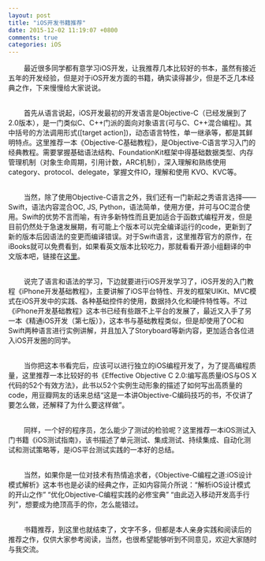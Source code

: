 ```yaml
---
layout: post
title: "iOS开发书籍推荐"
date: 2015-12-02 11:19:07 +0800
comments: true
categories: iOS
---
```


&nbsp;&nbsp;&nbsp;&nbsp;&nbsp;&nbsp;&nbsp;&nbsp;最近很多同学都有意学习iOS开发，让我推荐几本比较好的书本，虽然有接近五年的开发经验，但是对于iOS开发方面的书籍，确实读得甚少，但是不乏几本经典之作，下来慢慢给大家说说。</br></br>

&nbsp;&nbsp;&nbsp;&nbsp;&nbsp;&nbsp;&nbsp;&nbsp;首先从语言说起，iOS开发最初的开发语言是Objective-C（已经发展到了2.0版本），是一门类似C、C++门派的面向对象语言(可与C、C++混合编程)。其中括号的方法调用形式([target action])，动态语言特性，单一继承等，都是其鲜明特点。这里推荐一本《Objective-C基础教程》，是Objective-C语言学习入门的经典教程。需要掌握基础语法结构、FoundationKit框架中得基础数据类型、内存管理机制（对象生命周期，引用计数，ARC机制），深入理解和熟练使用category、protocol、delegate，掌握文件IO，理解和使用 KVO、KVC等。</br></br>

&nbsp;&nbsp;&nbsp;&nbsp;&nbsp;&nbsp;&nbsp;&nbsp;当然，除了使用Objective-C语言之外，我们还有一门新起之秀语言选择——Swift，语法内容混合OC, JS, Python，语法简单，使用方便，并可与OC混合使用。Swift的优势不言而喻，有许多新特性而且更加适合于函数式编程开发，但是目前仍然处于急速发展期，有可能上个版本可以完全编译运行的code，更新到了新的版本后因语法的变更而编译错误。对于Swift语言，这里推荐官方的原作，在iBooks就可以免费看到，如果看英文版本比较吃力，那就看看开源小组翻译的中文版本吧，链接在[这里](https://github.com/numbbbbb/the-swift-programming-language-in-chinese)。</br></br>

&nbsp;&nbsp;&nbsp;&nbsp;&nbsp;&nbsp;&nbsp;&nbsp;说完了语言和语法的学习，下边就要进行iOS开发学习了，iOS开发的入门教程《iPhone开发基础教程》，主要讲解了iOS平台特性、开发的框架UIKit、MVC模式在iOS开发中的实践、各种基础控件的使用，数据持久化和硬件特性等。不过《iPhone开发基础教程》这本书已经有些跟不上平台的发展了，最近又入手了另一本《精通iOS开发（第七版）》，这本书与基础教程类似，但是却使用了OC和Swift两种语言进行实例讲解，并且加入了Storyboard等新内容，更加适合各位进入iOS开发圈的同学。</br></br>

&nbsp;&nbsp;&nbsp;&nbsp;&nbsp;&nbsp;&nbsp;&nbsp;当你把这本书看完后，应该可以进行独立的iOS编程开发了，为了提高编程质量，这里推荐一本比较好的书《Effective Objective C 2.0:编写高质量iOS与OS X代码的52个有效方法》，此书以52个实例生动形象的描述了如何写出高质量的code，用豆瓣网友的话来总结“这是一本讲Objective-C编码技巧的书，不仅讲了要怎么做，还解释了为什么要这样做”。</br></br>

&nbsp;&nbsp;&nbsp;&nbsp;&nbsp;&nbsp;&nbsp;&nbsp;同样，一个好的程序员，怎么能少了测试的检验呢？这里推荐一本iOS测试入门书籍《iOS测试指南》，该书描述了单元测试、集成测试、持续集成、自动化测试和测试策略等，是iOS平台测试实践的一本好的总结。</br></br>

&nbsp;&nbsp;&nbsp;&nbsp;&nbsp;&nbsp;&nbsp;&nbsp;当然，如果你是一位对技术有热情追求者，《Objective-C编程之道:iOS设计模式解析》这本书也是必读的经典之作，正如内容简介所说：“解析iOS设计模式的开山之作” “优化Objective-C编程实践的必修宝典” “由此迈入移动开发高手行列”，想要成为绝顶高手的你，怎么能错过。</br></br>

&nbsp;&nbsp;&nbsp;&nbsp;&nbsp;&nbsp;&nbsp;&nbsp;书籍推荐，到这里也就结束了，文字不多，但都是本人亲身实践和阅读后的推荐之作，仅供大家参考阅读，当然，也很希望能够听到不同意见，欢迎大家随时与我交流。
